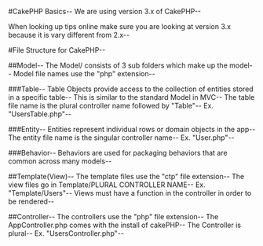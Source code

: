#CakePHP Basics--
We are using version 3.x of CakePHP--

When looking up tips online make sure you are looking at version 3.x because it is vary different from 
2.x--



#File Structure for CakePHP--

##Model--
The Model/ consists of 3 sub folders which make up the model--
Model file names use the "php" extension--

###Table--
Table Objects provide access to the collection of entities stored in a specific table--
This is similar to the standard Model in MVC--
The table file name is the plural controller name followed by "Table"--
Ex. "UsersTable.php"--

###Entity--
Entities represent individual rows or domain objects in the app--
The entity file name is the singular controller name--
Ex. "User.php"--

###Behavior--
Behaviors are used for packaging behaviors that are common across many models--

##Template(View)--
The template files use the "ctp" file extension--
The view files go in Template/PLURAL CONTROLLER NAME--
Ex. "Template/Users"--
Views must have a function in the controller in order to be rendered--

##Controller--
The controllers use the "php" file extension--
The AppController.php comes with the install of cakePHP--
The Controller is plural--
Ex. "UsersController.php"--


